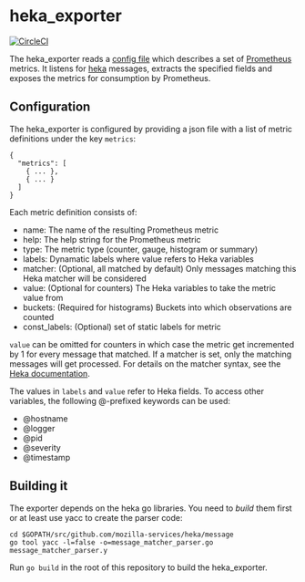 # heka_exporter
[![CircleCI](https://circleci.com/gh/imgix/heka_exporter.svg?style=svg)](https://circleci.com/gh/imgix/heka_exporter)

The heka_exporter reads a [config file](metrics.sample.json) which describes a
set of [Prometheus](http://prometheus.io) metrics. It listens for
[heka](http://hekad.readthedocs.org/) messages, extracts the specified fields
and exposes the metrics for consumption by Prometheus.

## Configuration
The heka_exporter is configured by providing a json file with a list of metric
definitions under the key `metrics`:

```
{
  "metrics": [
    { ... },
    { ... }
  ]
}
```

Each metric definition consists of:

- name: The name of the resulting Prometheus metric
- help: The help string for the Prometheus metric
- type: The metric type (counter, gauge, histogram or summary)
- labels: Dynamatic labels where value refers to Heka variables
- matcher: (Optional, all matched by default) Only messages matching this Heka
  matcher will be considered
- value: (Optional for counters) The Heka variables to take the metric value from
- buckets: (Required for histograms) Buckets into which observations are
  counted
- const_labels: (Optional) set of static labels for metric

`value` can be omitted for counters in which case the metric get incremented by 1
for every message that matched. If a matcher is set, only the matching messages
will get processed. For details on the matcher syntax, see the
[Heka documentation](http://hekad.readthedocs.org/en/latest/message_matcher.html).

The values in `labels` and `value` refer to Heka fields. To access other
variables, the following @-prefixed keywords can be used:

- @hostname
- @logger
- @pid
- @severity
- @timestamp

## Building it
The exporter depends on the heka go libraries. You need to *build* them first
or at least use yacc to create the parser code:

    cd $GOPATH/src/github.com/mozilla-services/heka/message
    go tool yacc -l=false -o=message_matcher_parser.go message_matcher_parser.y

Run `go build` in the root of this repository to build the
heka_exporter.
